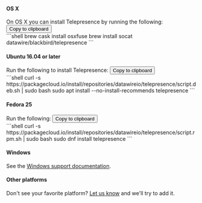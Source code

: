 <script src="https://cdn.jsdelivr.net/npm/clipboard@1/dist/clipboard.min.js"></script>
<script>
    var clipboard = new Clipboard('.copy-to-clipboard');
    clipboard.on('success', function(e) {
        $(e.trigger).text('Copied');
        e.clearSelection();
    });
</script>

#### OS X
<div class="u-cf u-full-width">
On OS X you can install Telepresence by running the following:
<button data-system="osx" data-location="{{ include.location }}" class="button fa-pull-right copy-to-clipboard" data-clipboard-text="brew cask install osxfuse&#xa;brew install socat datawire/blackbird/telepresence">Copy to clipboard</button>
</div>
```shell
brew cask install osxfuse
brew install socat datawire/blackbird/telepresence
```

#### Ubuntu 16.04 or later
<div class="u-cf u-full-width">
Run the following to install Telepresence:
<button data-system="ubuntu" data-location="{{ include.location }}" class="button fa-pull-right copy-to-clipboard" data-clipboard-text="curl -s https://packagecloud.io/install/repositories/datawireio/telepresence/script.deb.sh | sudo bash&#xa;sudo apt install --no-install-recommends telepresence">Copy to clipboard</button>
</div>
```shell
curl -s https://packagecloud.io/install/repositories/datawireio/telepresence/script.deb.sh | sudo bash
sudo apt install --no-install-recommends telepresence
```

#### Fedora 25
<div class="u-cf u-full-width">
Run the following:
<button data-system="fedora" data-location="{{ include.location }}" class="button fa-pull-right copy-to-clipboard" data-clipboard-text="curl -s https://packagecloud.io/install/repositories/datawireio/telepresence/script.rpm.sh | sudo bash&#xa;sudo dnf install telepresence">Copy to clipboard</button>
</div>
```shell
curl -s https://packagecloud.io/install/repositories/datawireio/telepresence/script.rpm.sh | sudo bash
sudo dnf install telepresence
```

#### Windows

See the [Windows support documentation](/reference/windows.html).

#### Other platforms

Don't see your favorite platform?
[Let us know](https://github.com/datawire/telepresence/issues/new) and we'll try to add it. 
